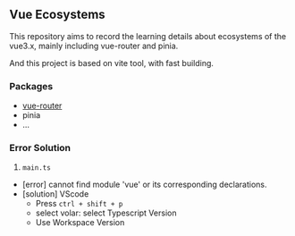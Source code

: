 ## Vue Ecosystems

This repository aims to record the learning details about ecosystems of the vue3.x, mainly including vue-router and pinia.

And this project is based on vite tool, with fast building.

### Packages

- [vue-router](https://github.com/StellaYangF/details-vue-ecosystems/blob/main/docs/router.md)
- pinia
- ...


### Error Solution

1. `main.ts`
- [error] cannot find module 'vue' or its corresponding declarations.
- [solution] VScode 
    - Press `ctrl + shift + p`
    - select volar: select Typescript Version
    - Use Workspace Version

